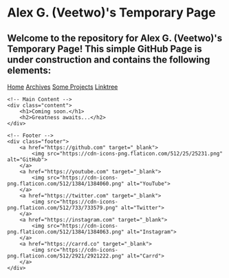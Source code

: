 # Alex G. (Veetwo)'s Temporary Page

Welcome to the repository for **Alex G. (Veetwo)'s Temporary Page**! This simple GitHub Page is under construction and contains the following elements:
---
<body>
    <!-- Navigation Bar -->
    <div class="navbar">
        <a href="#">Home</a>
        <a href="#">Archives</a>
        <a href="#">Some Projects</a>
        <a href="#">Linktree</a>
    </div>

    <!-- Main Content -->
    <div class="content">
        <h1>Coming soon.</h1>
        <h2>Greatness awaits...</h2>
    </div>

    <!-- Footer -->
    <div class="footer">
        <a href="https://github.com" target="_blank">
            <img src="https://cdn-icons-png.flaticon.com/512/25/25231.png" alt="GitHub">
        </a>
        <a href="https://youtube.com" target="_blank">
            <img src="https://cdn-icons-png.flaticon.com/512/1384/1384060.png" alt="YouTube">
        </a>
        <a href="https://twitter.com" target="_blank">
            <img src="https://cdn-icons-png.flaticon.com/512/733/733579.png" alt="Twitter">
        </a>
        <a href="https://instagram.com" target="_blank">
            <img src="https://cdn-icons-png.flaticon.com/512/1384/1384063.png" alt="Instagram">
        </a>
        <a href="https://carrd.co" target="_blank">
            <img src="https://cdn-icons-png.flaticon.com/512/2921/2921222.png" alt="Carrd">
        </a>
    </div>
</body>
</html>
